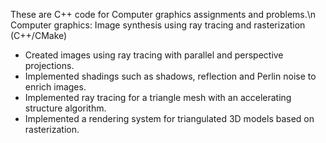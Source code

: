 These are C++ code for Computer graphics assignments and problems.\n
Computer graphics: Image synthesis using ray tracing and rasterization (C++/CMake)
- Created images using ray tracing with parallel and perspective projections. 
- Implemented shadings such as shadows, reflection and Perlin noise to enrich images.
- Implemented ray tracing for a triangle mesh with an accelerating structure algorithm.
- Implemented a rendering system for triangulated 3D models based on rasterization.
 
